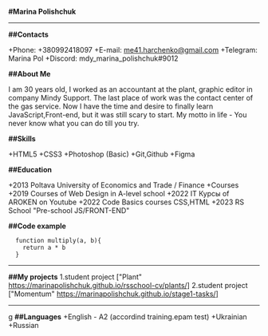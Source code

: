 **#Marina Polishchuk**

*****

**##Contacts**

+Phone: +380992418097
+E-mail: me41.harchenko@gmail.com
+Telegram: Marina Pol
+Discord: mdy_marina_polishchuk#9012

**##About Me**

I am 30 years old, I worked as an accountant at the plant, graphic editor in company Mindy Support. The last place of work was the contact center of the gas service. Now I have the time and desire to finally learn JavaScript,Front-end, but it was still scary to start. My motto in life - You never know what you can do till you try.

**##Skills**

+HTML5
+CSS3
+Photoshop (Basic)
+Git,Github
+Figma

**##Education**

+2013 Poltava University of Economics and Trade / Finance
+Courses
+2019 Courses of Web Design in A-level school
+2022 IT Курсы of AROKEN on Youtube
+2022 Code Basics courses CSS,HTML
+2023 RS School "Pre-school JS/FRONT-END"

**##Code example**

```
  function multiply(a, b){
    return a * b
  }
  ```

***** 

**##My projects**
1.student project ["Plant" https://marinapolishchuk.github.io/rsschool-cv/plants/]
2.student project ["Momentum" https://marinapolishchuk.github.io/stage1-tasks/]

*****
g
**##Languages**
+English - A2 (accordind training.epam test)
+Ukrainian
+Russian
        

